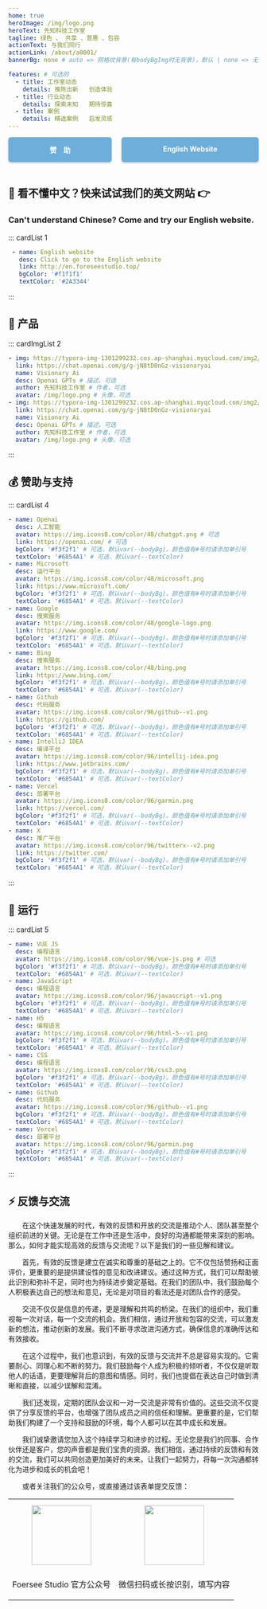 ```yaml
---
home: true
heroImage: /img/logo.png
heroText: 先知科技工作室
tagline: 绿色 、 共享 、普惠 、包容
actionText: 与我们同行
actionLink: /about/a0001/
bannerBg: none # auto => 网格纹背景(有bodyBgImg时无背景)，默认 | none => 无 | '大图地址' | background: 自定义背景样式       提示：如发现文本颜色不适应你的背景时可以到palette.styl修改$bannerTextColor变量

features: # 可选的
  - title: 工作室动态
    details: 推陈出新   创造体验
  - title: 行业动态
    details: 探索未知   期待惊喜
  - title: 案例
    details: 精选案例   启发灵感
---
```


<div class="button-container" align="center">
  <a class="become-sponsor" href="/money/m0001/" target="_blank">赞&emsp;助</a>
  <a class="become-sponsor" href="https://en.foreseestudio.top/" target="_blank">English Website</a>
</div>

<style>
.button-container {
  display: flex;
  justify-content: center;
  gap: 20px;
}

.become-sponsor {
  padding: 15px 30px;
  flex-grow: 1;
  text-decoration: none;
  border-radius: 5px; /* 调整这个值以匹配您提供的图片的圆角大小 */
  font-weight: bold;
  text-align: center;
  color: #FFFFFF;
  background-color: #6DAEDB;
  border: none;
  box-shadow: 0 2px 4px rgba(0, 0, 0, 0.2);
  transition: all 0.3s ease-in-out;
}

.become-sponsor:hover {
  background-color: #59A5D8;
  box-shadow: 0 4px 8px rgba(0, 0, 0, 0.3);
}
</style>

<br/>

## 👋 看不懂中文？快来试试我们的英文网站 👉
### Can't understand Chinese? Come and try our English website.
::: cardList 1
```yaml
 - name: English website
   desc: Click to go to the English website
   link: http://en.foreseestudio.top/
   bgColor: '#f1f1f1'
   textColor: '#2A3344'
```
:::

## 🚀 产品
::: cardImgList 2
```yaml
- img: https://typora-img-1301299232.cos.ap-shanghai.myqcloud.com/img2/202401280110015.png
  link: https://chat.openai.com/g/g-jN8tD0nGz-visionaryai
  name: Visionary Ai
  desc: Openai GPTs # 描述，可选
  author: 先知科技工作室 # 作者，可选
  avatar: /img/logo.png # 头像，可选
- img: https://typora-img-1301299232.cos.ap-shanghai.myqcloud.com/img2/202401280110015.png
  link: https://chat.openai.com/g/g-jN8tD0nGz-visionaryai
  name: Visionary Ai
  desc: Openai GPTs # 描述，可选
  author: 先知科技工作室 # 作者，可选
  avatar: /img/logo.png # 头像，可选
```
:::

## 💰 赞助与支持
::: cardList 4
```yaml
- name: Openai
  desc: 人工智能
  avatar: https://img.icons8.com/color/48/chatgpt.png # 可选
  link: https://openai.com/ # 可选
  bgColor: '#f3f2f1' # 可选，默认var(--bodyBg)。颜色值有#号时请添加单引号
  textColor: '#6854A1' # 可选，默认var(--textColor)
- name: Microsoft
  desc: 运行平台
  avatar: https://img.icons8.com/color/48/microsoft.png
  link: https://www.microsoft.com/
  bgColor: '#f3f2f1' # 可选，默认var(--bodyBg)。颜色值有#号时请添加单引号
  textColor: '#6854A1' # 可选，默认var(--textColor)
- name: Google
  desc: 搜索服务
  avatar: https://img.icons8.com/color/48/google-logo.png
  link: https://www.google.com/
  bgColor: '#f3f2f1' # 可选，默认var(--bodyBg)。颜色值有#号时请添加单引号
  textColor: '#6854A1' # 可选，默认var(--textColor)
- name: Bing
  desc: 搜索服务
  avatar: https://img.icons8.com/color/48/bing.png
  link: https://www.bing.com/
  bgColor: '#f3f2f1' # 可选，默认var(--bodyBg)。颜色值有#号时请添加单引号
  textColor: '#6854A1' # 可选，默认var(--textColor)
- name: Github
  desc: 代码服务
  avatar: https://img.icons8.com/color/96/github--v1.png
  link: https://github.com/
  bgColor: '#f3f2f1' # 可选，默认var(--bodyBg)。颜色值有#号时请添加单引号
  textColor: '#6854A1' # 可选，默认var(--textColor)
- name: IntelliJ IDEA
  desc: 编译平台
  avatar: https://img.icons8.com/color/96/intellij-idea.png
  link: https://www.jetbrains.com/
  bgColor: '#f3f2f1' # 可选，默认var(--bodyBg)。颜色值有#号时请添加单引号
  textColor: '#6854A1' # 可选，默认var(--textColor)
- name: Vercel
  desc: 部署平台
  avatar: https://img.icons8.com/color/96/garmin.png
  link: https://vercel.com/
  bgColor: '#f3f2f1' # 可选，默认var(--bodyBg)。颜色值有#号时请添加单引号
  textColor: '#6854A1' # 可选，默认var(--textColor)
- name: X
  desc: 推广平台
  avatar: https://img.icons8.com/color/96/twitterx--v2.png
  link: https://twitter.com/
  bgColor: '#f3f2f1' # 可选，默认var(--bodyBg)。颜色值有#号时请添加单引号
  textColor: '#6854A1' # 可选，默认var(--textColor)
```
:::

## 💎 运行
::: cardList 5
```yaml
- name: VUE JS
  desc: 编程语言
  avatar: https://img.icons8.com/color/96/vue-js.png # 可选
  bgColor: '#f3f2f1' # 可选，默认var(--bodyBg)。颜色值有#号时请添加单引号
  textColor: '#6854A1' # 可选，默认var(--textColor)
- name: JavaScript
  desc: 编程语言
  avatar: https://img.icons8.com/color/96/javascript--v1.png
  bgColor: '#f3f2f1' # 可选，默认var(--bodyBg)。颜色值有#号时请添加单引号
  textColor: '#6854A1' # 可选，默认var(--textColor)
- name: H5
  desc: 编程语言
  avatar: https://img.icons8.com/color/96/html-5--v1.png
  bgColor: '#f3f2f1' # 可选，默认var(--bodyBg)。颜色值有#号时请添加单引号
  textColor: '#6854A1' # 可选，默认var(--textColor)
- name: CSS
  desc: 编程语言
  avatar: https://img.icons8.com/color/96/css3.png
  bgColor: '#f3f2f1' # 可选，默认var(--bodyBg)。颜色值有#号时请添加单引号
  textColor: '#6854A1' # 可选，默认var(--textColor)
- name: Github
  desc: 代码服务
  avatar: https://img.icons8.com/color/96/github--v1.png
  bgColor: '#f3f2f1' # 可选，默认var(--bodyBg)。颜色值有#号时请添加单引号
  textColor: '#6854A1' # 可选，默认var(--textColor)
- name: Vercel
  desc: 部署平台
  avatar: https://img.icons8.com/color/96/garmin.png
  bgColor: '#f3f2f1' # 可选，默认var(--bodyBg)。颜色值有#号时请添加单引号
  textColor: '#6854A1' # 可选，默认var(--textColor)
```
:::

## ⚡ 反馈与交流
&emsp;&emsp;在这个快速发展的时代，有效的反馈和开放的交流是推动个人、团队甚至整个组织前进的关键。无论是在工作中还是生活中，良好的沟通都能带来深刻的影响。那么，如何才能实现高效的反馈与交流呢？以下是我们的一些见解和建议。

&emsp;&emsp;首先，有效的反馈是建立在诚实和尊重的基础之上的。它不仅包括赞扬和正面评价，更重要的是提供建设性的意见和改进建议。通过这种方式，我们可以帮助彼此识别和弥补不足，同时也为持续进步奠定基础。在我们的团队中，我们鼓励每个人积极表达自己的想法和意见，无论是对项目的看法还是对团队合作的感受。

&emsp;&emsp;交流不仅仅是信息的传递，更是理解和共鸣的桥梁。在我们的组织中，我们重视每一次对话，每一个交流的机会。我们相信，通过开放和包容的交流，可以激发新的想法，推动创新的发展。我们不断寻求改进沟通方式，确保信息的准确传达和有效接收。

&emsp;&emsp;在这个过程中，我们也意识到，有效的反馈与交流并不总是容易实现的。它需要耐心、同理心和不断的努力。我们鼓励每个人成为积极的倾听者，不仅仅是听取他人的话语，更要理解背后的意图和情感。同时，我们也提倡在表达自己时做到清晰和直接，以减少误解和混淆。

&emsp;&emsp;我们还发现，定期的团队会议和一对一交流是非常有价值的。这些交流不仅提供了分享反馈的平台，也增强了团队成员之间的信任和理解。更重要的是，它们帮助我们构建了一个支持和鼓励的环境，每个人都可以在其中成长和发展。

&emsp;&emsp;我们诚挚邀请您加入这个持续学习和进步的过程。无论您是我们的同事、合作伙伴还是客户，您的声音都是我们宝贵的资源。我们相信，通过持续的反馈和有效的交流，我们可以共同创造更加美好的未来。让我们一起努力，将每一次沟通都转化为进步和成长的机会吧！

&emsp;&emsp;或者关注我们的公众号，或直接通过该表单提交反馈：

<table>
  <tbody>
    <tr>
      <td align="center" valign="middle">
        <img src="https://typora-img-1301299232.cos.ap-shanghai.myqcloud.com/img2/202401150046188.jpg" class="no-zoom" style="width:120px;margin: 10px;">
        <p>Foersee Studio 官方公众号</p>
      </td>
      <td align="center" valign="middle">
        <img src="https://typora-img-1301299232.cos.ap-shanghai.myqcloud.com/img2/202401150051943.png" class="no-zoom" style="width:120px;margin: 10px;">
        <p>微信扫码或长按识别，填写内容</p>
      </td>
    </tr>
  </tbody>
</table>


